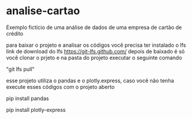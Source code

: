 # analise-cartao
Exemplo fictício de uma análise de dados de uma empresa de cartão de crédito

para baixar o projeto e analisar os códigos você precisa ter instalado o lfs link de download do lfs https://git-lfs.github.com/ depois de baixado 
é só você clonar o prjeto e na pasta do projeto executar o seguinte comando 

"git lfs pull"

esse projeto utiliza o pandas e o plotly.express, caso você não tenha execute esses códigos com o projeto aberto

pip install pandas

pip install plotly-express
